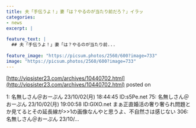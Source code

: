```yaml
---
title: 夫「手伝うよ！」妻「は？やるのが当たり前だろ？」イラッ
categories:
- news
excerpt: |
  
feature_text: |
  ## 夫「手伝うよ！」妻「は？やるのが当たり前...
  
feature_image: "https://picsum.photos/2560/600?image=733"
image: "https://picsum.photos/2560/600?image=733"
---
```


[http://vipsister23.com/archives/10440702.html](http://vipsister23.com/archives/10440702.html)
posted on 

<!--more-->

1: 名無しさん＠おーぷん 23/10/02(月) 18:44:45 ID:s5Pe.net 75: 名無しさん＠おーぷん 23/10/02(月) 19:00:58 ID:GIXO.net まぁ正直婚活の奢り奢られ問題とか見てるとその延長線が&gt;&gt;1の画像なんやと思うよ、不自然さは感じない 306: 名無しさん＠おーぷん 23/10/...

